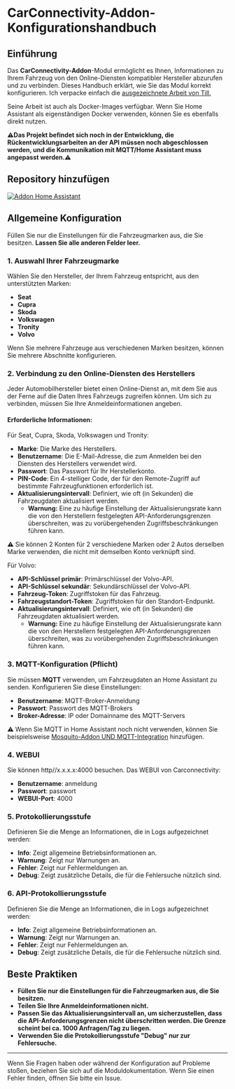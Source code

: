 # CarConnectivity-Addon-Konfigurationshandbuch

## Einführung

Das **CarConnectivity-Addon**-Modul ermöglicht es Ihnen, Informationen zu Ihrem Fahrzeug von den Online-Diensten kompatibler Hersteller abzurufen und zu verbinden. Dieses Handbuch erklärt, wie Sie das Modul korrekt konfigurieren. 
Ich verpacke einfach die [ausgezeichnete Arbeit von Till.](https://github.com/tillsteinbach/CarConnectivity)

Seine Arbeit ist auch als Docker-Images verfügbar. Wenn Sie Home Assistant als eigenständigen Docker verwenden, können Sie es ebenfalls direkt nutzen.

**⚠️Das Projekt befindet sich noch in der Entwicklung, die Rückentwicklungsarbeiten an der API müssen noch abgeschlossen werden, und die Kommunikation mit MQTT/Home Assistant muss angepasst werden.⚠️**

## Repository hinzufügen

[![Addon Home Assistant](https://raw.githubusercontent.com/Pulpyyyy/carconnectivity-addon/refs/heads/main/.github/img/addon-ha.svg)](https://my.home-assistant.io/redirect/supervisor_add_addon_repository/?repository_url=https%3A%2F%2Fgithub.com%2FPulpyyyy%2Fcarconnectivity-addon)

## Allgemeine Konfiguration

Füllen Sie nur die Einstellungen für die Fahrzeugmarken aus, die Sie besitzen. **Lassen Sie alle anderen Felder leer.**

### 1. Auswahl Ihrer Fahrzeugmarke
Wählen Sie den Hersteller, der Ihrem Fahrzeug entspricht, aus den unterstützten Marken:
- **Seat**
- **Cupra**
- **Skoda**
- **Volkswagen**
- **Tronity**
- **Volvo**

Wenn Sie mehrere Fahrzeuge aus verschiedenen Marken besitzen, können Sie mehrere Abschnitte konfigurieren.

### 2. Verbindung zu den Online-Diensten des Herstellers
Jeder Automobilhersteller bietet einen Online-Dienst an, mit dem Sie aus der Ferne auf die Daten Ihres Fahrzeugs zugreifen können. Um sich zu verbinden, müssen Sie Ihre Anmeldeinformationen angeben.

#### Erforderliche Informationen:
Für Seat, Cupra, Skoda, Volkswagen und Tronity:
- **Marke**: Die Marke des Herstellers.
- **Benutzername**: Die E-Mail-Adresse, die zum Anmelden bei den Diensten des Herstellers verwendet wird.
- **Passwort**: Das Passwort für Ihr Herstellerkonto.
- **PIN-Code**: Ein 4-stelliger Code, der für den Remote-Zugriff auf bestimmte Fahrzeugfunktionen erforderlich ist.
- **Aktualisierungsintervall**: Definiert, wie oft (in Sekunden) die Fahrzeugdaten aktualisiert werden.
  - **Warnung:** Eine zu häufige Einstellung der Aktualisierungsrate kann die von den Herstellern festgelegten API-Anforderungsgrenzen überschreiten, was zu vorübergehenden Zugriffsbeschränkungen führen kann.

⚠️ Sie können 2 Konten für 2 verschiedene Marken oder 2 Autos derselben Marke verwenden, die nicht mit demselben Konto verknüpft sind.

Für Volvo:
- **API-Schlüssel primär**: Primärschlüssel der Volvo-API.
- **API-Schlüssel sekundär**: Sekundärschlüssel der Volvo-API.
- **Fahrzeug-Token**: Zugriffstoken für das Fahrzeug.
- **Fahrzeugstandort-Token**: Zugriffstoken für den Standort-Endpunkt.
- **Aktualisierungsintervall**: Definiert, wie oft (in Sekunden) die Fahrzeugdaten aktualisiert werden.
  - **Warnung:** Eine zu häufige Einstellung der Aktualisierungsrate kann die von den Herstellern festgelegten API-Anforderungsgrenzen überschreiten, was zu vorübergehenden Zugriffsbeschränkungen führen kann.

### 3. MQTT-Konfiguration (Pflicht)
Sie müssen **MQTT** verwenden, um Fahrzeugdaten an Home Assistant zu senden. Konfigurieren Sie diese Einstellungen:
- **Benutzername**: MQTT-Broker-Anmeldung
- **Passwort**: Passwort des MQTT-Brokers
- **Broker-Adresse**: IP oder Domainname des MQTT-Servers

⚠️ Wenn Sie MQTT in Home Assistant noch nicht verwenden, können Sie beispielsweise [Mosquito-Addon UND MQTT-Integration](https://www.home-assistant.io/integrations/mqtt) hinzufügen. 

### 4. WEBUI
Sie können http//x.x.x.x:4000 besuchen. Das WEBUI von Carconnectivity:
- **Benutzername**: anmeldung
- **Passwort**: passwort
- **WEBUI-Port**: 4000

### 5. Protokollierungsstufe
Definieren Sie die Menge an Informationen, die in Logs aufgezeichnet werden:
- **Info**: Zeigt allgemeine Betriebsinformationen an.
- **Warnung**: Zeigt nur Warnungen an.
- **Fehler**: Zeigt nur Fehlermeldungen an.
- **Debug**: Zeigt zusätzliche Details, die für die Fehlersuche nützlich sind.

### 6. API-Protokollierungsstufe
Definieren Sie die Menge an Informationen, die in Logs aufgezeichnet werden:
- **Info**: Zeigt allgemeine Betriebsinformationen an.
- **Warnung**: Zeigt nur Warnungen an.
- **Fehler**: Zeigt nur Fehlermeldungen an.
- **Debug**: Zeigt zusätzliche Details, die für die Fehlersuche nützlich sind.

## Beste Praktiken
- **Füllen Sie nur die Einstellungen für die Fahrzeugmarken aus, die Sie besitzen.**
- **Teilen Sie Ihre Anmeldeinformationen nicht.**
- **Passen Sie das Aktualisierungsintervall an, um sicherzustellen, dass die API-Anforderungsgrenzen nicht überschritten werden. Die Grenze scheint bei ca. 1000 Anfragen/Tag zu liegen.**
- **Verwenden Sie die Protokollierungsstufe "Debug" nur zur Fehlersuche.**

---

Wenn Sie Fragen haben oder während der Konfiguration auf Probleme stoßen, beziehen Sie sich auf die Moduldokumentation. 
Wenn Sie einen Fehler finden, öffnen Sie bitte ein Issue.